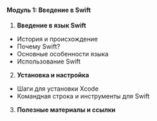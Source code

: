 #### **Модуль 1: Введение в Swift**
1. **Введение в язык Swift** 
- История и происхождение
- Почему Swift?
- Основные особенности языка
- Использование Swift
2. **Установка и настройка** 
- Шаги для установки Xcode
- Командная строка и инструменты для Swift
3. **Полезные материалы и ссылки**